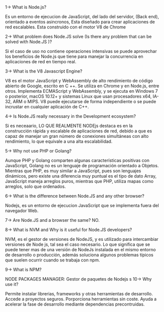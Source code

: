 1-> What is Node.js?

Es un entorno de ejecucion de JavaScript, del lado del servidor, (Back end), orientado a eventos asincronos, Esta diseñado para crear aplicaciones de red escalables. Esta construido con el motor V8 de Chrome

2-> What problem does Node.JS solve (Is there any problem that can be solved with Node.JS )?

Si el caso de uso no contiene operaciones intensivas se puede aprovechar los beneficios de Node.js que tiene para manejar la concurrencia en aplicaciones de red en tiempo real.

3-> What is the V8 Javascript Engine?

V8 es el motor JavaScript y WebAssembly de alto rendimiento de código abierto de Google, escrito en C ++. Se utiliza en Chrome y en Node.js, entre otros. Implementa ECMAScript y WebAssembly, y se ejecuta en Windows 7 o posterior, macOS 10.12+ y sistemas Linux que usan procesadores x64, IA-32, ARM o MIPS. V8 puede ejecutarse de forma independiente o se puede incrustar en cualquier aplicación de C++.

4-> Is Node.JS really necessary in the Development ecosystem?

Si es neceaario, LO QUE REALMENTE NODEjs destaca es en la construcción rápida y escalable de aplicaciones de red, debido a que es capaz de manejar un gran número de conexiones simultáneas con alto rendimiento, lo que equivale a una alta escalabilidad.

5-> Why not use PHP or Golang?

Aunque PHP y Golang comparten algunas características positivas con JavaScript, Golang no es un lenguaje de programación orientado a Objetos. Mientras que PHP, es muy similar a JavaScript, pues son lenguajes dinámicos, pero existe una diferencia muy puntual es el tipo de dato Array, JavaScript maneja arreglos puros, mientras que PHP, utiliza mapas como arreglos, solo que ordenados.

6-> What is the difference between Node.JS and any other browser?

Nodejs, es un entorno de ejecucion JavaScript que se implementa fuera del navegador Web.

7-> Are Node.JS and a browser the same?
NO.

8-> What is NVM and Why is it useful for Node.JS developers?

NVM, es el gestor de versiones de NodeJS, y es utilizado para intercambiar versiones de Node js, tal sea el caso necesario. Lo que significa que se puede tener mas de una versión de NodeJs instalada en el mismo entorno de desarrollo o producción, además soluciona algunos problemas típicos que suelen ocurrir cuando se trabaja con npm.

9-> What is NPM?

NODE PACKAGES MANAGER: Gestor de paquetes de Nodejs
s
10-> Why use it?

Permite instalar librerias, frameworks y otras herramientas de desarrollo.
Accede a proyectos seguros.
Porporciona herramientas sin coste.
Ayuda a acelerar la fase de desarrollo mediante dependencias precontruidas.
